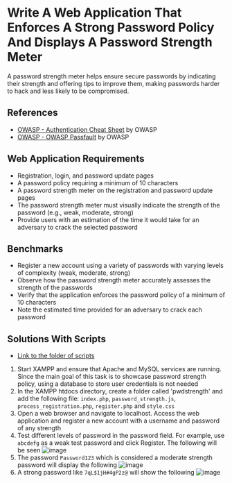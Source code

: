 # Write A Web Application That Enforces A Strong Password Policy And Displays A Password Strength Meter
A password strength meter helps ensure secure passwords by indicating their strength and offering tips to improve them, making passwords harder to hack and less likely to be compromised.

## References
- [OWASP - Authentication Cheat Sheet](https://github.com/OWASP/CheatSheetSeries/blob/master/cheatsheets/Authentication_Cheat_Sheet.md) by OWASP
- [OWASP - OWASP Passfault](https://www.owasp.org/index.php/OWASP_Passfault) by OWASP

## Web Application Requirements
- Registration, login, and password update pages
- A password policy requiring a minimum of 10 characters
- A password strength meter on the registration and password update pages
- The password strength meter must visually indicate the strength of the password (e.g., weak, moderate, strong)
- Provide users with an estimation of the time it would take for an adversary to crack the selected password

## Benchmarks
- Register a new account using a variety of passwords with varying levels of complexity (weak, moderate, strong)
- Observe how the password strength meter accurately assesses the strength of the passwords
- Verify that the application enforces the password policy of a minimum of 10 characters
- Note the estimated time provided for an adversary to crack each password


## Solutions With Scripts
- [Link to the folder of scripts](https://github.com/aaronamran/MCSI-Remote-Cybersecurity-Internship/tree/main/Secure%20Software%20Development/scripts/password-strength-meter)
1. Start XAMPP and ensure that Apache and MySQL services are running. Since the main goal of this task is to showcase password strength policy, using a database to store user credentials is not needed
2. In the XAMPP htdocs directory, create a folder called 'pwdstrength' and add the following file: `index.php`, `password_strength.js`, `process_registration.php`, `register.php` and `style.css`
3. Open a web browser and navigate to localhost. Access the web application and register a new account with a username and password of any strength
4. Test different levels of password in the password field. For example, use `abcdefg` as a weak test password and click Register. The following will be seen
   ![image](https://github.com/user-attachments/assets/7af027e7-ac6c-4514-af87-b09cbc9d8d9b)
5. The password `Password123` which is considered a moderate strength password will display the following
   ![image](https://github.com/user-attachments/assets/2364b284-501b-4eab-833a-3b00735b482d)
6. A strong password like `7qL$1jH#4gP2z@` will show the following
   ![image](https://github.com/user-attachments/assets/278053a8-f533-4391-a72b-f0443a0ec5d9)



